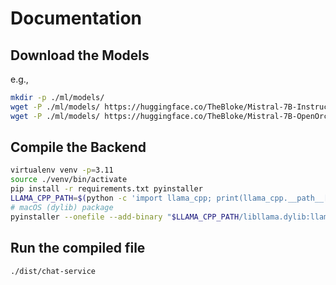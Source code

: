 # Documentation

## Download the Models

e.g.,

```bash
mkdir -p ./ml/models/
wget -P ./ml/models/ https://huggingface.co/TheBloke/Mistral-7B-Instruct-v0.1-GGUF/resolve/main/mistral-7b-instruct-v0.1.Q5_0.gguf
wget -P ./ml/models/ https://huggingface.co/TheBloke/Mistral-7B-OpenOrca-GGUF/resolve/main/mistral-7b-openorca.Q5_K_S.gguf
```

## Compile the Backend

```bash
virtualenv venv -p=3.11
source ./venv/bin/activate
pip install -r requirements.txt pyinstaller
LLAMA_CPP_PATH=$(python -c 'import llama_cpp; print(llama_cpp.__path__[0])')
# macOS (dylib) package
pyinstaller --onefile --add-binary "$LLAMA_CPP_PATH/libllama.dylib:llama_cpp" --name=chat-service --paths ./venv/lib/python3.10/site-packages main.py
```

## Run the compiled file

```bash
./dist/chat-service
```
